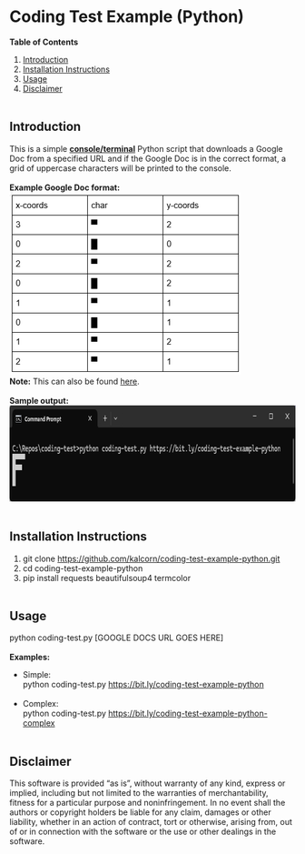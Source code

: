 # Coding Test Example (Python)

**Table of Contents**
1. [Introduction](#introduction)
2. [Installation Instructions](#installation-instructions)
3. [Usage](#usage)
4. [Disclaimer](#disclaimer)
<br/><br/>

## Introduction
This is a simple <ins>**console/terminal**</ins> Python script that downloads a Google Doc from a specified URL and if the Google Doc is in the correct format, a grid of uppercase characters will be printed to the console.
<br/><br/>
**Example Google Doc format:**<br/>
<img src="images/coding-test-example-doc.png" alt="Example Document" width="408" height="321">
<br/>
**Note:** This can also be found <a href="https://bit.ly/coding-test-example-python" target="_blank" >here</a>.
<br/><br/>
**Sample output:**<br/>
<img src="images/coding-test-sample-output.png" alt="Sample Output" width="806" height="169">
<br/><br/>

## Installation Instructions
1. git clone https://github.com/kalcorn/coding-test-example-python.git
2. cd coding-test-example-python
3. pip install requests beautifulsoup4 termcolor
<br/><br/>

## Usage
python coding-test.py [GOOGLE DOCS URL GOES HERE]
<br/><br/>
**Examples:**
<br/>
- Simple:<br/>
python coding-test.py https://bit.ly/coding-test-example-python
<br/><br/>
- Complex:<br/>
python coding-test.py https://bit.ly/coding-test-example-python-complex
<br/><br/>

## Disclaimer
This software is provided “as is”, without warranty of any kind, express or implied, including but not limited to the warranties of merchantability, fitness for a particular purpose and noninfringement. In no event shall the authors or copyright holders be liable for any claim, damages or other liability, whether in an action of contract, tort or otherwise, arising from, out of or in connection with the software or the use or other dealings in the software.